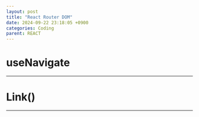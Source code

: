 ```yaml
---
layout: post
title: "React Router DOM"
date: 2024-09-22 23:18:05 +0900
categories: Coding
parent: REACT
---
```


# useNavigate

---

# Link()

---

